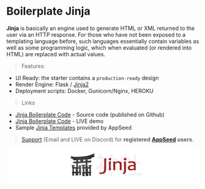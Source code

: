 # Boilerplate Jinja

**Jinja** is basically an engine used to generate HTML or XML returned to the user via an HTTP response. For those who have not been exposed to a templating language before, such languages essentially contain variables as well as some programming logic, which when evaluated (or rendered into HTML) are replaced with actual values.&#x20;

> Features:

* UI Ready: the starter contains a `production-ready` design
* Render Engine: Flask / [Jinja2](https://jinja.palletsprojects.com)
* Deployment scripts: Docker, Gunicorn/Nginx, HEROKU

> Links

* [Jinja Boilerplate Code](https://github.com/app-generator/boilerplate-code-jinja) - Source code (published on Github)
* [Jinja Boilerplate Code](https://boilerplate-code-jinja.appseed-srv1.com) - LIVE demo
* Sample [Jinja Templates](https://appseed.us/jinja-template) provided by AppSeed&#x20;

> [Support](https://appseed.us/support) (Email and LIVE on Discord) for **registered** [**AppSeed**](https://appseed.us) **users**.

![Jinja - Official Logo.](../_media/assets/jinja-banner.jpg)


